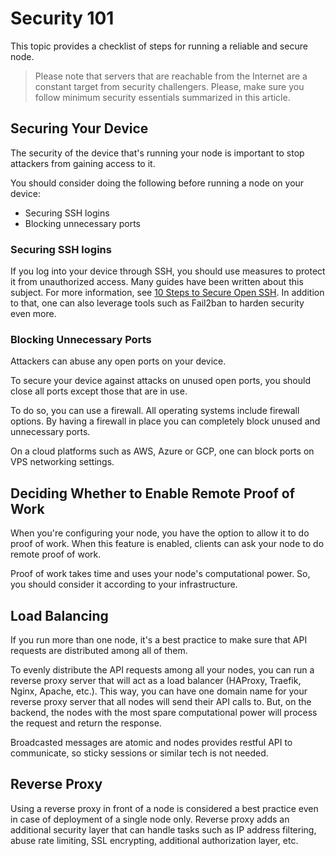 # Security 101
This topic provides a checklist of steps for running a reliable and secure node.

> Please note that servers that are reachable from the Internet are a constant target from security challengers. Please, make sure you follow minimum security essentials summarized in this article.

## Securing Your Device
The security of the device that's running your node is important to stop attackers from gaining access to it.

You should consider doing the following before running a node on your device:
* Securing SSH logins
* Blocking unnecessary ports

### Securing SSH logins
If you log into your device through SSH, you should use measures to protect it from unauthorized access. Many guides have been written about this subject. For more information, see [10 Steps to Secure Open SSH](https://blog.devolutions.net/2017/4/10-steps-to-secure-open-ssh). In addition to that, one can also leverage tools such as Fail2ban to harden security even more.

### Blocking Unnecessary Ports
Attackers can abuse any open ports on your device.

To secure your device against attacks on unused open ports, you should close all ports except those that are in use.

To do so, you can use a firewall. All operating systems include firewall options. By having a firewall in place you can completely block unused and unnecessary ports.

On a cloud platforms such as AWS, Azure or GCP, one can block ports on VPS networking settings.

## Deciding Whether to Enable Remote Proof of Work
When you're configuring your node, you have the option to allow it to do proof of work. When this feature is enabled, clients can ask your node to do remote proof of work.

Proof of work takes time and uses your node's computational power. So, you should consider it according to your infrastructure.

## Load Balancing
If you run more than one node, it's a best practice to make sure that API requests are distributed among all of them.

To evenly distribute the API requests among all your nodes, you can run a reverse proxy server that will act as a load balancer (HAProxy, Traefik, Nginx, Apache, etc.). This way, you can have one domain name for your reverse proxy server that all nodes will send their API calls to. But, on the backend, the nodes with the most spare computational power will process the request and return the response.

Broadcasted messages are atomic and nodes provides restful API to communicate, so sticky sessions or similar tech is not needed.

## Reverse Proxy
Using a reverse proxy in front of a node is considered a best practice even in case of deployment of a single node only. Reverse proxy adds an additional security layer that can handle tasks such as IP address filtering, abuse rate limiting, SSL encrypting, additional authorization layer, etc.
